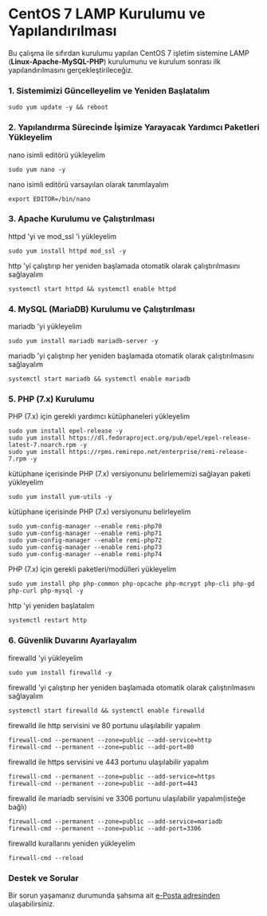 # CentOS 7 LAMP Kurulumu ve Yapılandırılması
Bu çalışma ile sıfırdan kurulumu yapılan CentOS 7 işletim sistemine LAMP (**Linux-Apache-MySQL-PHP**) kurulumunu ve kurulum sonrası ilk yapılandırılmasını gerçekleştirileceğiz.
### 1. Sistemimizi Güncelleyelim ve Yeniden Başlatalım

    sudo yum update -y && reboot

### 2. Yapılandırma Sürecinde İşimize Yarayacak Yardımcı Paketleri Yükleyelim
nano isimli editörü yükleyelim

    sudo yum nano -y

nano isimli editörü varsayılan olarak tanımlayalım

    export EDITOR=/bin/nano

### 3. Apache Kurulumu ve Çalıştırılması
httpd 'yi ve mod_ssl 'i yükleyelim

    sudo yum install httpd mod_ssl -y

http 'yi çalıştırıp her yeniden başlamada otomatik olarak çalıştırılmasını sağlayalım

    systemctl start httpd && systemctl enable httpd

### 4. MySQL (MariaDB) Kurulumu ve Çalıştırılması
mariadb 'yi yükleyelim

    sudo yum install mariadb mariadb-server -y

mariadb 'yi çalıştırıp her yeniden başlamada otomatik olarak çalıştırılmasını sağlayalım

    systemctl start mariadb && systemctl enable mariadb

### 5. PHP (7.x) Kurulumu
PHP (7.x) için gerekli yardımcı kütüphaneleri yükleyelim

    sudo yum install epel-release -y
    sudo yum install https://dl.fedoraproject.org/pub/epel/epel-release-latest-7.noarch.rpm -y
    sudo yum install https://rpms.remirepo.net/enterprise/remi-release-7.rpm -y 

kütüphane içerisinde PHP (7.x) versiyonunu belirlememizi sağlayan paketi yükleyelim

    sudo yum install yum-utils -y 

kütüphane içerisinde PHP (7.x) versiyonunu belirleyelim

    sudo yum-config-manager --enable remi-php70
    sudo yum-config-manager --enable remi-php71
    sudo yum-config-manager --enable remi-php72
    sudo yum-config-manager --enable remi-php73
    sudo yum-config-manager --enable remi-php74

PHP (7.x) için gerekli paketleri/modülleri yükleyelim

    sudo yum install php php-common php-opcache php-mcrypt php-cli php-gd php-curl php-mysql -y

http 'yi yeniden başlatalım

    systemctl restart http

### 6. Güvenlik Duvarını Ayarlayalım
firewalld 'yi yükleyelim

    sudo yum install firewalld -y

firewalld 'yi çalıştırıp her yeniden başlamada otomatik olarak çalıştırılmasını sağlayalım

    systemctl start firewalld && systemctl enable firewalld

firewalld ile http servisini ve 80 portunu ulaşılabilir yapalım

    firewall-cmd --permanent --zone=public --add-service=http
    firewall-cmd --permanent --zone=public --add-port=80

firewalld ile https servisini ve 443 portunu ulaşılabilir yapalım

    firewall-cmd --permanent --zone=public --add-service=https
    firewall-cmd --permanent --zone=public --add-port=443

firewalld ile mariadb servisini ve 3306 portunu ulaşılabilir yapalım(isteğe bağlı)

    firewall-cmd --permanent --zone=public --add-service=mariadb
    firewall-cmd --permanent --zone=public --add-port=3306

firewalld kurallarını yeniden yükleyelim

    firewall-cmd --reload

### Destek ve Sorular 
Bir sorun yaşamanız durumunda şahsıma ait [e-Posta adresinden](mailto:ates.serhat@bilgetopluluk.com?subject=CentOS%207%20LAMP%20Kurulumu%20ve%20Yapılandırılması%20Hak.) ulaşabilirsiniz. 
